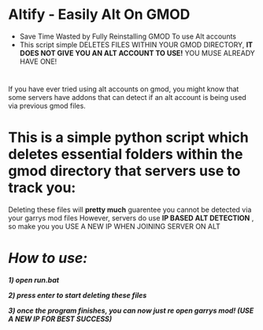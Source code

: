# Altify - Easily Alt On GMOD
* Save Time Wasted by Fully Reinstalling GMOD To use Alt accounts
* This script simple DELETES FILES WITHIN YOUR GMOD DIRECTORY, **IT DOES NOT GIVE YOU AN ALT ACCOUNT TO USE!** YOU MUSE ALREADY HAVE ONE!

#

If you have ever tried using alt accounts on gmod, you might know that some servers have addons that can detect if an alt account is being used via previous gmod files.
# This is a simple python script which deletes essential folders within the gmod directory that servers use to track you:

Deleting these files will **pretty much** guarentee you cannot be detected via your garrys mod files
However, servers do use **IP BASED ALT DETECTION** , so make you you USE A NEW IP WHEN JOINING SERVER ON ALT

# ***How to use:***

***1) open run.bat***


***2) press enter to start deleting these files***


***3) once the program finishes, you can now just re open garrys mod! (USE A NEW IP FOR BEST SUCCESS)***
